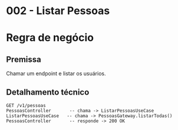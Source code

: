 # 002 - Listar Pessoas

# Regra de negócio

## Premissa

Chamar um endpoint e listar os usuários.

## Detalhamento técnico

```
GET /v1/pessoas
PessoasController       -- chama -> ListarPessoasUseCase
ListarPessoasUseCase   -- chama -> PessoasGateway.listarTodas()
PessoasController       -- responde -> 200 OK
```

